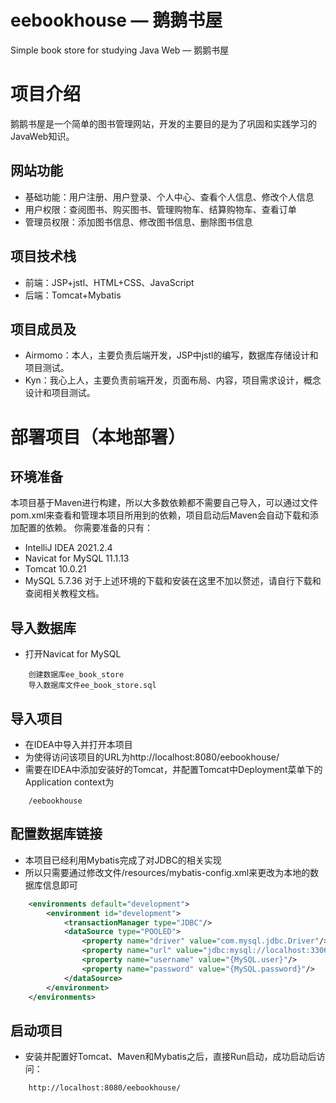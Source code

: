 # eebookhouse — 鹅鹅书屋
Simple book store for studying Java Web — 鹅鹅书屋
# 项目介绍
鹅鹅书屋是一个简单的图书管理网站，开发的主要目的是为了巩固和实践学习的JavaWeb知识。
## 网站功能
- 基础功能：用户注册、用户登录、个人中心、查看个人信息、修改个人信息
- 用户权限：查阅图书、购买图书、管理购物车、结算购物车、查看订单
- 管理员权限：添加图书信息、修改图书信息、删除图书信息
## 项目技术栈
- 前端：JSP+jstl、HTML+CSS、JavaScript
- 后端：Tomcat+Mybatis
## 项目成员及
- Airmomo：本人，主要负责后端开发，JSP中jstl的编写，数据库存储设计和项目测试。
- Kyn：我心上人，主要负责前端开发，页面布局、内容，项目需求设计，概念设计和项目测试。
# 部署项目（本地部署）
## 环境准备
本项目基于Maven进行构建，所以大多数依赖都不需要自己导入，可以通过文件pom.xml来查看和管理本项目所用到的依赖，项目启动后Maven会自动下载和添加配置的依赖。
你需要准备的只有：
- IntelliJ IDEA 2021.2.4
- Navicat for MySQL 11.1.13
- Tomcat 10.0.21
- MySQL 5.7.36
对于上述环境的下载和安装在这里不加以赘述，请自行下载和查阅相关教程文档。
## 导入数据库
- 打开Navicat for MySQL
```
    创建数据库ee_book_store
    导入数据库文件ee_book_store.sql
```
## 导入项目
- 在IDEA中导入并打开本项目
- 为使得访问该项目的URL为http://localhost:8080/eebookhouse/
- 需要在IDEA中添加安装好的Tomcat，并配置Tomcat中Deployment菜单下的Application context为
```
    /eebookhouse
```
## 配置数据库链接
- 本项目已经利用Mybatis完成了对JDBC的相关实现
- 所以只需要通过修改文件/resources/mybatis-config.xml来更改为本地的数据库信息即可
```xml
    <environments default="development">
        <environment id="development">
            <transactionManager type="JDBC"/>
            <dataSource type="POOLED">
                <property name="driver" value="com.mysql.jdbc.Driver"/>
                <property name="url" value="jdbc:mysql://localhost:3306/ee_book_store?useUnicode=true&amp;characterEncoding=UTF-8&amp;useSSL=false"/>
                <property name="username" value="{MySQL.user}"/>
                <property name="password" value="{MySQL.password}"/>
            </dataSource>
        </environment>
    </environments>
```
## 启动项目
- 安装并配置好Tomcat、Maven和Mybatis之后，直接Run启动，成功启动后访问：
```
    http://localhost:8080/eebookhouse/
```
